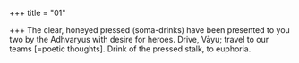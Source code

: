 +++
title = "01"

+++
The clear, honeyed pressed (soma-drinks) have been presented to you two  by the Adhvaryus with desire for heroes.
Drive, Vāyu; travel to our teams [=poetic thoughts]. Drink of the pressed  stalk, to euphoria.